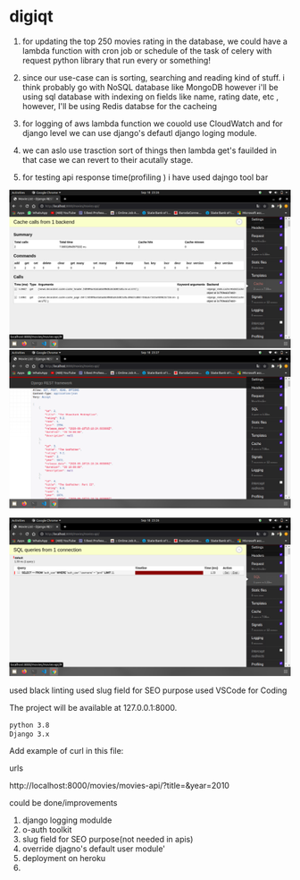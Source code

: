 # digiqt

1. for updating the top 250 movies rating in the database, we could have a lambda function with cron job or schedule of the task of celery with request python library that run every or something!


2. since our use-case can is sorting, searching and reading kind of stuff. i think probably go with NoSQL database like MongoDB however i'll be using sql database with indexing on fields like name, rating date, etc
, however, I'll be using Redis databse for the cacheing

3. for logging of aws lambda function we couold use CloudWatch and for django level we can use django's defautl django loging module.

4. we can aslo use trasction sort of things then lambda get's fauilded in that case we can revert to their acutally stage.
5. for testing api response time(profiling  ) i have used dajngo tool bar


![1](/django_tool_bar/cache_details.png)
![2](/django_tool_bar/data_from_cache.png)

![3](/django_tool_bar/sql_query_details_can_see_that_no_query_movie_list.png)




used black linting
used slug field for SEO purpose
used VSCode for Coding




The project will be available at 127.0.0.1:8000.

    python 3.8
    Django 3.x



Add example of curl in this file:

urls

http://localhost:8000/movies/movies-api/?title=&year=2010




could be done/improvements 
1. django logging modulde
2. o-auth toolkit
3. slug field for SEO purpose(not needed in apis)
4. override djagno's default user module'
5. deployment on heroku
6. 



